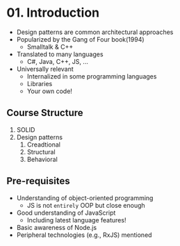 # 01. Introduction

- Design patterns are common architectural approaches
- Popularized by the Gang of Four book(1994)
  - Smalltalk & C++
- Translated to many languages
  - C#, Java, C++, JS, ...
- Universally relevant
  - Internalized in some programming languages
  - Libraries
  - Your own code!

## Course Structure

1. SOLID
2. Design patterns
   1. Creadtional
   2. Structural
   3. Behavioral

## Pre-requisites

- Understanding of object-oriented programming
  - JS is not `entirely` OOP but close enough
- Good understanding of JavaScript
  - Including latest language features!
- Basic awareness of Node.js
- Peripheral technologies (e.g., RxJS) mentioned
